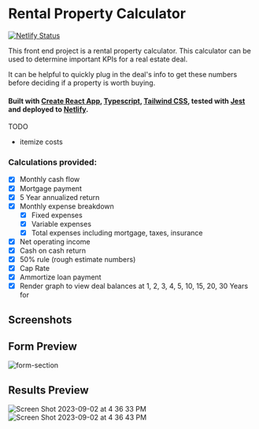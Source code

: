 # Rental Property Calculator

[![Netlify Status](https://api.netlify.com/api/v1/badges/1bdfbb0d-95f1-4d22-b844-bf0f4c370383/deploy-status)](https://app.netlify.com/sites/rental-calc/deploys)

This front end project is a rental property calculator.
This calculator can be used to determine important KPIs for a real estate deal.

It can be helpful to quickly plug in the deal's info to get these numbers before deciding if a property is worth buying.

#### Built with [Create React App](https://create-react-app.dev/), [Typescript](https://www.typescriptlang.org/), [Tailwind CSS](https://tailwindcss.com/), tested with [Jest](https://jestjs.io/) and deployed to [Netlify](https://www.netlify.com/).

TODO

- itemize costs

### Calculations provided:

- [x] Monthly cash flow
- [x] Mortgage payment
- [x] 5 Year annualized return
- [x] Monthly expense breakdown
  - [x] Fixed expenses
  - [x] Variable expenses
  - [x] Total expenses including mortgage, taxes, insurance
- [x] Net operating income
- [x] Cash on cash return
- [x] 50% rule (rough estimate numbers)
- [x] Cap Rate
- [x] Ammortize loan payment
- [x] Render graph to view deal balances at 1, 2, 3, 4, 5, 10, 15, 20, 30 Years for

## Screenshots

## Form Preview

![form-section](https://user-images.githubusercontent.com/32273310/112067183-07cc6100-8b3e-11eb-9867-2fea5ec84d2b.png)

## Results Preview

![Screen Shot 2023-09-02 at 4 36 33 PM](https://github.com/trevv16/rental-property-calc-ts/assets/32273310/1c080f0f-213b-4e90-8afa-4dac03fe9ded)
![Screen Shot 2023-09-02 at 4 36 43 PM](https://github.com/trevv16/rental-property-calc-ts/assets/32273310/b45beb49-d6cf-4def-918d-a8a0e741e854)
